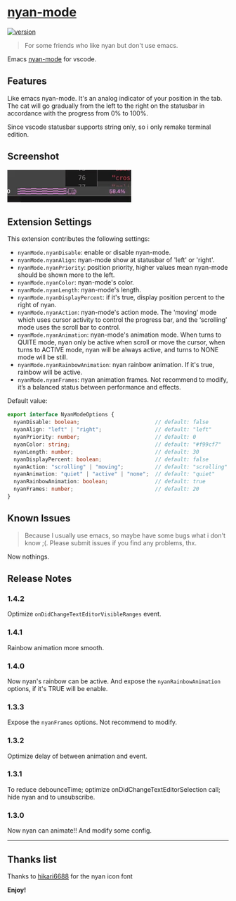 # [nyan-mode](https://github.com/zakudriver/nyan-mode-vscode)

<a href="https://marketplace.visualstudio.com/items?itemName=zakudriver.nyan-mode">
  <img alt="version" src="https://vsmarketplacebadge.apphb.com/version-short/zakudriver.nyan-mode.svg" />
</a>

>For some friends who like nyan but don't use emacs.

Emacs [nyan-mode](https://github.com/TeMPOraL/nyan-mode) for vscode.

## Features

Like emacs nyan-mode. It's an analog indicator of your position in the tab. The cat will go gradually from the left to the right on the statusbar in accordance with the progress from 0% to 100%.

Since vscode statusbar supports string only, so i only remake terminal edition.


## Screenshot

![image](screenshot.gif)

## Extension Settings

This extension contributes the following settings:

* `nyanMode.nyanDisable`: enable or disable nyan-mode.
* `nyanMode.nyanAlign`: nyan-mode show at statusbar of 'left' or 'right'.
* `nyanMode.nyanPriority`: position priority, higher values mean nyan-mode should be shown more to the left.
* `nyanMode.nyanColor`: nyan-mode's color.
* `nyanMode.nyanLength`: nyan-mode's length.
* `nyanMode.nyanDisplayPercent`: if it's true, display position percent to the right of nyan.
* `nyanMode.nyanAction`: nyan-mode's action mode. The 'moving' mode which uses cursor activity to control the progress bar, and the ‘scrolling’ mode uses the scroll bar to control. 
* `nyanMode.nyanAnimation`: nyan-mode's animation mode. When turns to QUITE mode, nyan only be active when scroll or move the cursor, when turns to ACTIVE mode, nyan will be always active, and turns to NONE mode will be still.
* `nyanMode.nyanRainbowAnimation`: nyan rainbow animation. If it's true, rainbow will be active.
* `nyanMode.nyanFrames`: nyan animation frames. Not recommend to modify, it’s a balanced status between performance and effects.

Default value:
```typescript
export interface NyanModeOptions {
  nyanDisable: boolean;                        // default: false
  nyanAlign: "left" | "right";                 // default: "left"
  nyanPriority: number;                        // default: 0
  nyanColor: string;                           // default: "#f99cf7"
  nyanLength: number;                          // default: 30
  nyanDisplayPercent: boolean;                 // default: false
  nyanAction: "scrolling" | "moving";          // default: "scrolling"
  nyanAnimation: "quiet" | "active" | "none";  // default: "quiet"
  nyanRainbowAnimation: boolean;               // default: true
  nyanFrames: number;                          // default: 20
}
```

## Known Issues

>Because I usually use emacs, so maybe have some bugs what i don't know ;(. Please submit issues if you find any problems, thx.

Now nothings.

## Release Notes

### 1.4.2

Optimize `onDidChangeTextEditorVisibleRanges` event.

### 1.4.1

Rainbow animation more smooth.

### 1.4.0

Now nyan's rainbow can be active. And expose the `nyanRainbowAnimation` options, if it's TRUE will be enable.

### 1.3.3

Expose the `nyanFrames` options. Not recommend to modify.

### 1.3.2

Optimize delay of between animation and event. 

### 1.3.1

To reduce debounceTime; optimize onDidChangeTextEditorSelection call; hide nyan and to unsubscribe.

### 1.3.0

Now nyan can animate!! And modify some config.

---

## Thanks list

Thanks to [hikari6688](https://github.com/hikari6688) for the nyan icon font

**Enjoy!**

